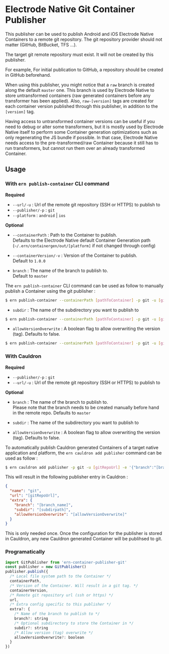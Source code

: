 # Electrode Native Git Container Publisher

This publisher can be used to publish Android and iOS Electrode Native Containers to a remote git repository. The git repository provider should not matter (GitHub, BitBucket, TFS ...).

The target git remote repository must exist. It will not be created by this publisher.

For example, For initial publication to GitHub, a repository should be created in GitHub beforehand.

When using this publisher, you might notice that a `raw` branch is created along the default `master` one. This branch is used by Electrode Native to store untransformed containers (raw generated containers before any transformer has been applied). Also, `raw-[version]` tags are created for each container version published through this publisher, in addition to the `[version]` tag.

Having access to untransformed container versions can be useful if you need to debug or alter some transformers, but it is mostly used by Electrode Native itself to perform some Container generation optimizations such as only regenerating the JS bundle if possible. In that case, Electrode Native needs access to the pre-transformed/raw Container because it still has to run transformers, but cannot run them over an already transformed Container.

## Usage

### **With `ern publish-container` CLI command**

**Required**

- `--url/-u` : Url of the remote git repository (SSH or HTTPS) to publish to
- `--publisher/-p` : `git`
- `--platform` : `android` | `ios`

**Optional**

- `--containerPath` : Path to the Container to publish.  
Defaults to the Electrode Native default Container Generation path (`~/.ern/containergen/out/[platform]` if not changed through config)

- `--containerVersion/-v` : Version of the Container to publish.  
Default to `1.0.0`

- `branch` : The name of the branch to publish to.  
Default to `master`

 The `ern publish-container` CLI command can be used as follow to manually publish a Container using the git publisher :

```bash
$ ern publish-container --containerPath [pathToContainer] -p git -u [gitRepoUrl] -v [containerVersion] ---platform [android|ios] -e '{"branch":"[branch_name]"}'
```

- `subdir` : The name of the subdirectory you want to publish to

```bash
$ ern publish-container --containerPath [pathToContainer] -p git -u [gitRepoUrl] -v [containerVersion] ---platform [android|ios] -e '{"subdir":"[subdirectory]"}'
```

- `allowVersionOverwrite` : A boolean flag to allow overwriting the version (tag). Defaults to false.

```bash
$ ern publish-container --containerPath [pathToContainer] -p git -u [gitRepoUrl] -v [containerVersion] ---platform [android|ios] -e '{"allowVersionOverwrite": true}'
```

### **With Cauldron**

**Required**

- `--publisher/-p` : `git`
- `--url/-u` : Url of the remote git repository (SSH or HTTPS) to publish to

**Optional**

- `branch` : The name of the branch to publish to.  
Please note that the branch needs to be created manually before hand in the remote repo.
Defaults to `master`

- `subdir` : The name of the subdirectory you want to publish to

- `allowVersionOverwrite` : A boolean flag to allow overwriting the version (tag).
Defaults to false.

To automatically publish Cauldron generated Containers of a target native application and platform, the `ern cauldron add publisher` command can be used as follow :

```bash
$ ern cauldron add publisher -p git -u [gitRepoUrl] -e '{"branch":"[branch_name]"}'
```

This will result in the following publisher entry in Cauldron :

```json
{
  "name": "git",
  "url": "[gitRepoUrl]",
  "extra": {
    "branch": "[branch_name]",
    "subdir": "[subdirpath]",
    "allowVersionOverwrite": "[allowVersionOverwrite]"
  }
}
```

This is only needed once. Once the configuration for the publisher is stored in Cauldron, any new Cauldron generated Container will be publihsed to git.

### **Programatically**

```js
import GitPublisher from 'ern-container-publisher-git'
const publisher = new GitPublisher()
publisher.publish({
  /* Local file system path to the Container */
  containerPath,
  /* Version of the Container. Will result in a git tag. */
  containerVersion,
  /* Remote git repository url (ssh or https) */
  url,
  /* Extra config specific to this publisher */
  extra?: {
    /* Name of the branch to publish to */
    branch?: string
    /* Optional subdirectory to store the Container in */
    subdir?: string
    /* Allow version (tag) overwrite */
    allowVersionOverwrite?: boolean
  }
})
```

